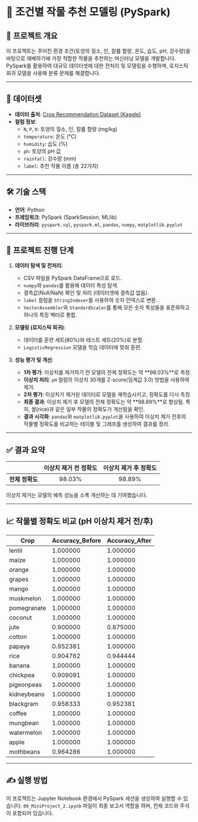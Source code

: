 # 🌾 조건별 작물 추천 모델링 (PySpark)

## 📌 프로젝트 개요

이 프로젝트는 주어진 환경 조건(토양의 질소, 인, 칼륨 함량, 온도, 습도, pH, 강수량)을 바탕으로 재배하기에 가장 적합한 작물을 추천하는 머신러닝 모델을 개발합니다. PySpark를 활용하여 대규모 데이터셋에 대한 전처리 및 모델링을 수행하며, 로지스틱 회귀 모델을 사용해 분류 문제를 해결합니다.

---

## 💾 데이터셋

* **데이터 출처**: [Crop Recommendation Dataset (Kaggle)](https://www.kaggle.com/datasets/madhuraatmarambhagat/crop-recommendation-dataset?select=Crop_recommendation.csv)
* **컬럼 정보**:
    * `N`, `P`, `K`: 토양의 질소, 인, 칼륨 함량 (mg/kg)
    * `temperature`: 온도 (°C)
    * `humidity`: 습도 (%)
    * `ph`: 토양의 pH 값
    * `rainfall`: 강수량 (mm)
    * `label`: 추천 작물 이름 (총 22가지)

---

## 🛠️ 기술 스택

* **언어**: Python
* **프레임워크**: PySpark (SparkSession, MLlib)
* **라이브러리**: `pyspark.sql`, `pyspark.ml`, `pandas`, `numpy`, `matplotlib.pyplot`

---

## 🚀 프로젝트 진행 단계

1.  **데이터 탐색 및 전처리**:
    * CSV 파일을 PySpark DataFrame으로 로드.
    * `numpy`와 `pandas`를 활용해 데이터 특성 탐색.
    * 결측값(Null/NaN) 확인 및 처리 (데이터셋에 결측값 없음).
    * `label` 컬럼을 `StringIndexer`를 사용하여 숫자 인덱스로 변환.
    * `VectorAssembler`와 `StandardScaler`를 통해 모든 숫자 특성들을 표준화하고 하나의 특징 벡터로 통합.

2.  **모델링 (로지스틱 회귀)**:
    * 데이터를 훈련 세트(80%)와 테스트 세트(20%)로 분할.
    * `LogisticRegression` 모델을 학습 데이터에 맞춰 훈련.

3.  **성능 평가 및 개선**:
    * **1차 평가**: 이상치를 제거하기 전 모델의 전체 정확도는 약 **98.03%**로 측정.
    * **이상치 처리**: `pH` 컬럼의 이상치 30개를 Z-score(임계값 3.0) 방법을 사용하여 제거.
    * **2차 평가**: 이상치가 제거된 데이터로 모델을 재학습시키고, 정확도를 다시 측정.
    * **최종 결과**: 이상치 제거 후 모델의 전체 정확도는 약 **98.89%**로 향상됨. 특히, 쌀(rice)과 같은 일부 작물의 정확도가 개선됨을 확인.
    * **결과 시각화**: `pandas`와 `matplotlib.pyplot`을 사용하여 이상치 제거 전후의 작물별 정확도를 비교하는 테이블 및 그래프를 생성하여 결과를 정리.

---

## ✅ 결과 요약

| | 이상치 제거 전 정확도 | 이상치 제거 후 정확도 |
|:---|:---:|:---:|
| **전체 정확도**| 98.03% | 98.89% |

이상치 제거는 모델의 예측 성능을 소폭 개선하는 데 기여했습니다.

---

## 📈 작물별 정확도 비교 (pH 이상치 제거 전/후)

| Crop | Accuracy_Before | Accuracy_After |
|---|---|---|
| lentil | 1.000000 | 1.000000 |
| maize | 1.000000 | 1.000000 |
| orange | 1.000000 | 1.000000 |
| grapes | 1.000000 | 1.000000 |
| mango | 1.000000 | 1.000000 |
| muskmelon | 1.000000 | 1.000000 |
| pomegranate | 1.000000 | 1.000000 |
| coconut | 1.000000 | 1.000000 |
| jute | 0.900000 | 0.875000 |
| cotton | 1.000000 | 1.000000 |
| papaya | 0.952381 | 1.000000 |
| rice | 0.904762 | 0.944444 |
| banana | 1.000000 | 1.000000 |
| chickpea | 0.909091 | 1.000000 |
| pigeonpeas | 1.000000 | 1.000000 |
| kidneybeans | 1.000000 | 1.000000 |
| blackgram | 0.958333 | 0.952381 |
| coffee | 1.000000 | 1.000000 |
| mungbean | 1.000000 | 1.000000 |
| watermelon | 1.000000 | 1.000000 |
| apple | 1.000000 | 1.000000 |
| mothbeans | 0.964286 | 1.000000 |

---

## ✍️ 실행 방법

이 프로젝트는 Jupyter Notebook 환경에서 PySpark 세션을 생성하여 실행할 수 있습니다. `09_MiniProject_2.ipynb` 파일이 최종 보고서 역할을 하며, 전체 코드와 주석이 포함되어 있습니다.
